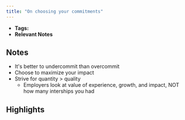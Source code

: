 ```yaml
---
title: "On choosing your commitments"
---
```


- **Tags:** 
- **Relevant Notes**

## Notes
- It's better to undercommit than overcommit
- Choose to maximize your impact
- Strive for quantity > quality
	- Employers look at value of experience, growth, and impact, NOT how many interships you had

## Highlights
